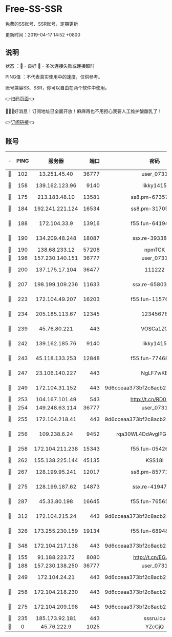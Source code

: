 # Free-SS-SSR

免费的SS账号、SSR账号，定期更新

更新时间：2019-04-17 14:52 +0800

## 说明

状态     ：🙂 - 良好 🙁 - 多次连接失败或连接超时

PING值   ：不代表真实使用中的速度，仅供参考。

账号兼容SS、SSR，你可以自由在两个软件中使用。

👉[扫码页面](https://liesauer.github.io/Free-SS-SSR/)👈

🎉🎉🎉好消息！订阅地址已全面开放！麻麻再也不用担心我要人工维护酸酸乳了！

👉[订阅链接](https://www.liesauer.net/yogurt/subscribe?ACCESS_TOKEN=DAYxR3mMaZAsaqUb)👈

## 账号

|-|PING|服务器|端口|密码|加密方式|区域|
|:----:|:----:|:-----:|-----:|:----:|:----:|:----:|
|🙂|102|13.251.45.40|36777|user_0731|chacha20|SG|
|🙂|158|139.162.123.96|9140|likky1415|aes-256-cfb|JP|
|🙂|175|213.183.48.10|13581|ss8.pm-67357180|rc4-md5|RU|
|🙂|184|192.241.221.124|16534|ss8.pm-31705426|aes-256-cfb|US|
|🙂|188|172.104.33.9|13916|f55.fun-64194904|aes-256-cfb|SG|
|🙂|190|134.209.48.248|18087|ssx.re-39338587|aes-256-cfb|US|
|🙂|190|138.68.233.12|57206|npmTCK|rc4-md5|US|
|🙂|196|157.230.140.151|36777|user_0731|chacha20|US|
|🙂|200|137.175.17.104|36477|111222|aes-256-cfb|US|
|🙂|207|198.199.109.236|11633|ssx.re-65803004|aes-256-cfb|US|
|🙂|223|172.104.49.207|16203|f55.fun-11576925|aes-256-cfb|SG|
|🙂|234|205.185.113.67|12345|12345678|aes-256-cfb|US|
|🙂|239|45.76.80.221|443|VOSCa1ZG|aes-256-cfb|DE|
|🙂|242|139.162.185.76|9140|likky1415|aes-256-cfb|DE|
|🙂|243|45.118.133.253|12848|f55.fun-77468081|aes-256-cfb|SG|
|🙂|247|23.106.140.227|443|NgLF7wKB|aes-256-cfb|US|
|🙂|249|172.104.31.152|443|9d6cceaa373bf2c8acb22e60b6a58be6|aes-256-cfb|US|
|🙂|253|104.167.101.49|543|http://t.cn/RD0D7sx|rc4-md5|CA|
|🙂|254|149.248.63.114|36777|user_0731|chacha20|CA|
|🙂|255|172.104.218.41|443|9d6cceaa373bf2c8acb22e60b6a58be6|aes-256-cfb|US|
|🙂|256|109.238.6.24|9452|rqa30WL4DdAvgIFG6Fs3znzTa|aes-256-cfb|FR|
|🙂|258|172.104.211.238|15343|f55.fun-05426859|aes-256-cfb|US|
|🙂|262|155.138.225.144|45135|KSS18l|rc4-md5|US|
|🙂|267|128.199.95.241|12017|ss8.pm-85771419|aes-256-cfb|SG|
|🙂|275|128.199.187.62|14873|ssx.re-41947455|aes-256-cfb|SG|
|🙂|287|45.33.80.198|16645|f55.fun-76565024|aes-256-cfb|US|
|🙂|312|172.104.215.24|443|9d6cceaa373bf2c8acb22e60b6a58be6|aes-256-cfb|US|
|🙂|326|173.255.230.159|19134|f55.fun-68948138|aes-256-cfb|US|
|🙂|348|172.104.217.138|443|9d6cceaa373bf2c8acb22e60b6a58be6|aes-256-cfb|US|
|🙂|155|91.188.223.72|8080|http://t.cn/EGJIyrl|rc4-md5|RU|
|🙂|188|157.230.138.250|36777|user_0731|chacha20|US|
|🙂|249|172.104.24.21|443|9d6cceaa373bf2c8acb22e60b6a58be6|aes-256-cfb|US|
|🙂|258|172.104.218.230|443|9d6cceaa373bf2c8acb22e60b6a58be6|aes-256-cfb|US|
|🙂|275|172.104.209.198|443|9d6cceaa373bf2c8acb22e60b6a58be6|aes-256-cfb|US|
|🙁|235|185.173.92.181|443|sssru.icu|rc4-md5|RU|
|🙁|0|45.76.222.9|1025|YZcCjQ|rc4-md5|JP|
